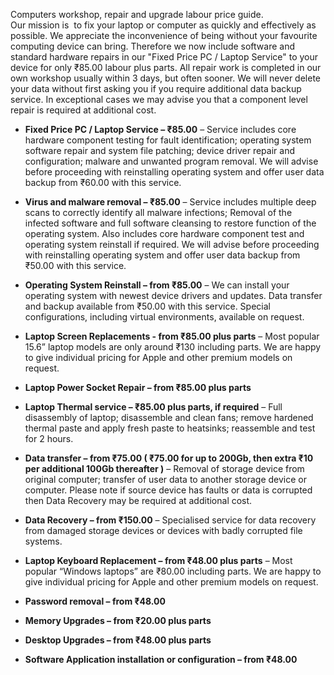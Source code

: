 Computers workshop, repair and upgrade labour price guide.  
Our mission is  to fix your laptop or computer as quickly and effectively as possible. We appreciate the inconvenience of being without your favourite computing device can bring. Therefore we now include software and standard hardware repairs in our "Fixed Price PC / Laptop Service" to your device for only ₹85.00 labour plus parts. All repair work is completed in our own workshop usually within 3 days, but often sooner. We will never delete your data without first asking you if you require additional data backup service. In exceptional cases we may advise you that a component level repair is required at additional cost.

- **Fixed Price PC / Laptop Service – ₹85.00** – Service includes core hardware component testing for fault identification; operating system software repair and system file patching; device driver repair and configuration; malware and unwanted program removal. We will advise before proceeding with reinstalling operating system and offer user data backup from ₹60.00 with this service.
  
- **Virus and malware removal – ₹85.00** – Service includes multiple deep scans to correctly identify all malware infections; Removal of the infected software and full software cleansing to restore function of the operating system. Also includes core hardware component test and operating system reinstall if required. We will advise before proceeding with reinstalling operating system and offer user data backup from ₹50.00 with this service.
  
- **Operating System Reinstall – from ₹85.00** – We can install your operating system with newest device drivers and updates. Data transfer and backup available from ₹50.00 with this service. Special configurations, including virtual environments, available on request.
  
- **Laptop Screen Replacements - from ₹85.00 plus parts** – Most popular 15.6” laptop models are only around ₹130 including parts. We are happy to give individual pricing for Apple and other premium models on request.
  
- **Laptop Power Socket Repair – from ₹85.00 plus parts**
  
- **Laptop Thermal service – ₹85.00 plus parts, if required** – Full disassembly of laptop; disassemble and clean fans; remove hardened thermal paste and apply fresh paste to heatsinks; reassemble and test for 2 hours.
  
- **Data transfer – from ₹75.00 ( ₹75.00 for up to 200Gb, then extra ₹10 per additional 100Gb thereafter )** – Removal of storage device from original computer; transfer of user data to another storage device or computer. Please note if source device has faults or data is corrupted then Data Recovery may be required at additional cost.
  
- **Data Recovery – from ₹150.00** – Specialised service for data recovery from damaged storage devices or devices with badly corrupted file systems.
  
- **Laptop Keyboard Replacement – from ₹48.00 plus parts** – Most popular “Windows laptops” are ₹80.00 including parts. We are happy to give individual pricing for Apple and other premium models on request.
  
- **Password removal – from ₹48.00**
  
- **Memory Upgrades – from ₹20.00 plus parts**
  
- **Desktop Upgrades – from ₹48.00 plus parts**
  
- **Software Application installation or configuration – from ₹48.00**
